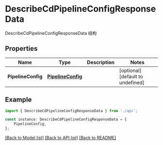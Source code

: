 # DescribeCdPipelineConfigResponseData

DescribeCdPipelineConfigResponseData 结构

## Properties

Name | Type | Description | Notes
------------ | ------------- | ------------- | -------------
**PipelineConfig** | [**PipelineConfig**](PipelineConfig.md) |  | [optional] [default to undefined]

## Example

```typescript
import { DescribeCdPipelineConfigResponseData } from './api';

const instance: DescribeCdPipelineConfigResponseData = {
    PipelineConfig,
};
```

[[Back to Model list]](../README.md#documentation-for-models) [[Back to API list]](../README.md#documentation-for-api-endpoints) [[Back to README]](../README.md)
